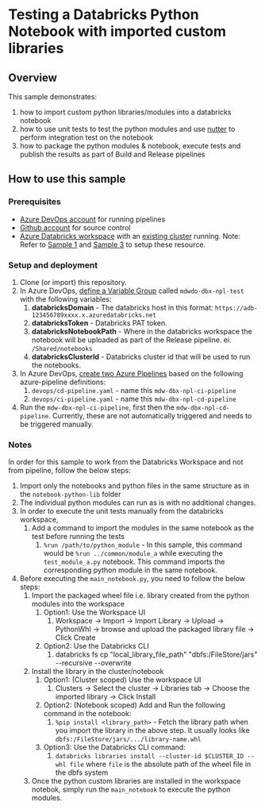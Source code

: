 # Testing a Databricks Python Notebook with imported custom libraries

## Overview

This sample demonstrates:

1. how to import custom python libraries/modules into a databricks notebook
2. how to use unit tests to test the python modules and use [nutter](https://github.com/microsoft/nutter) to perform integration test on the notebook
3. how to package the python modules & notebook, execute tests and publish the results as part of Build and Release pipelines

## How to use this sample

### Prerequisites

- [Azure DevOps account](https://azure.microsoft.com/en-au/services/devops/) for running pipelines
- [Github account](https://github.com/) for source control
- [Azure Databricks workspace](https://azure.microsoft.com/en-au/services/databricks/) with an [existing cluster](https://docs.microsoft.com/en-us/azure/databricks/clusters/create) running. Note: Refer to [Sample 1](../../sample1_basic_azure_databricks_environment/README.md) and [Sample 3](../../sample3_cluster_provisioning_and_data_access/README.md) to setup these resource.

### Setup and deployment

1. Clone (or import) this repository.
1. In Azure DevOps, [define a Variable Group](https://docs.microsoft.com/en-us/azure/devops/pipelines/library/variable-groups?view=azure-devops&tabs=yaml) called `mdwdo-dbx-npl-test` with the following variables:
    1. **databricksDomain** - The databricks host in this format: `https://adb-123456789xxxx.x.azuredatabricks.net`
    1. **databricksToken** - Databricks PAT token.
    1. **databricksNotebookPath** - Where in the databricks workspace the notebook will be uploaded as part of the Release pipeline. ei. `/Shared/notebooks`
    1. **databricksClusterId** - Databricks cluster id that will be used to run the notebooks.
1. In Azure DevOps, [create two Azure Pipelines](https://docs.microsoft.com/en-us/azure/devops/pipelines/create-first-pipeline?view=azure-devops&tabs=java%2Ctfs-2018-2%2Cbrowser) based on the following azure-pipeline definitions:
    1. `devops/cd-pipeline.yaml` - name this `mdw-dbx-npl-ci-pipeline`
    1. `devops/ci-pipeline.yaml` - name this `mdw-dbx-npl-cd-pipeline`
1. Run the `mdw-dbx-npl-ci-pipeline`, first then the `mdw-dbx-npl-cd-pipeline`. Currently, these are not automatically triggered and needs to be triggered manually.

### Notes

In order for this sample to work from the Databricks Workspace and not from pipeline, follow the below steps:

1. Import only the notebooks and python files in the same structure as in the `notebook-python-lib` folder
2. The individual python modules can run as is with no additional changes.
3. In order to execute the unit tests manually from the databricks workspace,
    1. Add a command to import the modules in the same notebook as the test before running the tests
        1. `%run /path/to/python_module` - In this sample, this command would be `%run ../common/module_a` while executing the `test_module_a.py` notebook. This command imports the corresponding python module in the same notebook.
4. Before executing the `main_notebook.py`, you need to follow the below steps:
    1. Import the packaged wheel file i.e. library created from the python modules into the workspace
        1. Option1: Use the Workspace UI
            1. Workspace -> Import -> Import Library -> Upload -> PythonWhl -> browse and upload the packaged library file -> Click Create
        2. Option2: Use the Databricks CLI
            1. databricks fs cp "local_library_file_path" "dbfs:/FileStore/jars" --recursive --overwrite
    2. Install the library in the cluster/notebook
        1. Option1: (Cluster scoped) Use the workspace UI
            1. Clusters -> Select the cluster -> Libraries tab -> Choose the imported library -> Click Install
        2. Option2: (Notebook scoped) Add and Run the following command in the notebook:
            1. `%pip install <library_path>` - Fetch the library path when you import the library in the above step. It usually looks like  `dbfs:/FileStore/jars/.../library-name.whl`
        3. Option3: Use the Databricks CLI command:
            1. `databricks libraries install --cluster-id $CLUSTER_ID --whl file` where `file` is the absolute path of the wheel file in the dbfs system
    3. Once the python custom libraries are installed in the workspace notebok, simply run the `main_notebook` to execute the python modules.
